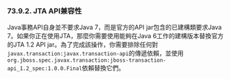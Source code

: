 ### 73.9.2. JTA API兼容性

Java事務API自身並不要求Java 7，而是官方的API jar包含的已建構類要求Java 7。如果你正在使用JTA，那麼你需要使用能夠在Java 6工作的建構版本替換官方的JTA 1.2 API jar。為了完成該操作，你需要排除任何對`javax.transaction:javax.transaction-api`的傳遞依賴，並使用`org.jboss.spec.javax.transaction:jboss-transaction-api_1.2_spec:1.0.0.Final`依賴替換它們。
